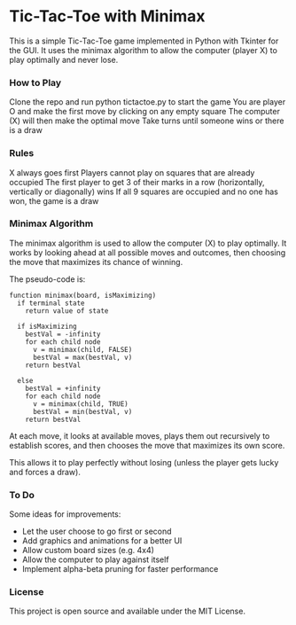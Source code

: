 # Tic-Tac-Toe with Minimax
This is a simple Tic-Tac-Toe game implemented in Python with Tkinter for the GUI. It uses the minimax algorithm to allow the computer (player X) to play optimally and never lose.

### How to Play
Clone the repo and run python tictactoe.py to start the game
You are player O and make the first move by clicking on any empty square
The computer (X) will then make the optimal move
Take turns until someone wins or there is a draw

### Rules
X always goes first
Players cannot play on squares that are already occupied
The first player to get 3 of their marks in a row (horizontally, vertically or diagonally) wins
If all 9 squares are occupied and no one has won, the game is a draw

### Minimax Algorithm
The minimax algorithm is used to allow the computer (X) to play optimally. It works by looking ahead at all possible moves and outcomes, then choosing the move that maximizes its chance of winning.

The pseudo-code is:

```
function minimax(board, isMaximizing)
  if terminal state
    return value of state
  
  if isMaximizing
    bestVal = -infinity 
    for each child node
      v = minimax(child, FALSE) 
      bestVal = max(bestVal, v)
    return bestVal
    
  else 
    bestVal = +infinity
    for each child node
      v = minimax(child, TRUE)
      bestVal = min(bestVal, v) 
    return bestVal
```

At each move, it looks at available moves, plays them out recursively to establish scores, and then chooses the move that maximizes its own score.

This allows it to play perfectly without losing (unless the player gets lucky and forces a draw).

### To Do

Some ideas for improvements:

- Let the user choose to go first or second
- Add graphics and animations for a better UI
- Allow custom board sizes (e.g. 4x4)
- Allow the computer to play against itself
- Implement alpha-beta pruning for faster performance

### License
This project is open source and available under the MIT License.
